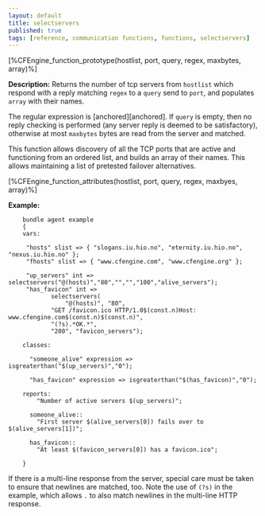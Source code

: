 ```yaml
---
layout: default
title: selectservers
published: true
tags: [reference, communication functions, functions, selectservers]
---
```


[%CFEngine_function_prototype(hostlist, port, query, regex, maxbytes, array)%]

**Description:** Returns the number of tcp servers from `hostlist` which 
respond with a reply matching `regex` to a `query` send to `port`, and 
populates `array` with their names.

The regular expression is [anchored][anchored]. If `query` is empty, then no
reply checking is performed (any server reply is deemed to be satisfactory), 
otherwise at most `maxbytes` bytes are read from the server and matched.

This function allows discovery of all the TCP ports that are active and 
functioning from an ordered list, and builds an array of their names. This 
allows maintaining a list of pretested failover alternatives.

[%CFEngine_function_attributes(hostlist, port, query, regex, maxbyes, array)%]

**Example:**

```cf3
    bundle agent example
    {     
    vars:

     "hosts" slist => { "slogans.iu.hio.no", "eternity.iu.hio.no", "nexus.iu.hio.no" };
     "fhosts" slist => { "www.cfengine.com", "www.cfengine.org" };
 
     "up_servers" int =>  selectservers("@(hosts)","80","","","100","alive_servers");
     "has_favicon" int =>
            selectservers(
                "@(hosts)", "80",
            "GET /favicon.ico HTTP/1.0$(const.n)Host: www.cfengine.com$(const.n)$(const.n)",
            "(?s).*OK.*",
            "200", "favicon_servers");

    classes:

      "someone_alive" expression => isgreaterthan("$(up_servers)","0");

      "has_favicon" expression => isgreaterthan("$(has_favicon)","0");

    reports:
        "Number of active servers $(up_servers)";

      someone_alive::
        "First server $(alive_servers[0]) fails over to $(alive_servers[1])";

      has_favicon::
        "At least $(favicon_servers[0]) has a favicon.ico";

    }
```

If there is a multi-line response from the server, special care must be
taken to ensure that newlines are matched, too. Note the use of `(?s)`
in the example, which allows `.` to also match newlines in the
multi-line HTTP response.
